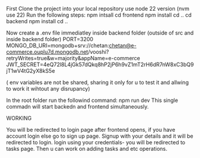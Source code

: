 First Clone the project into your local repository
use node 22 version (nvm use 22)
Run the following steps:
npm intsall
cd frontend
npm install
cd ..
cd backend
npm install
cd ..

Now create a .env file immediatley inside backend folder (outside of src and inside backend folder)
PORT=3200
MONGO_DB_URI=mongodb+srv://chetan:chetan@e-commerce.ouplu7d.mongodb.net/vooshi?retryWrites=true&w=majority&appName=e-commerce
JWT_SECRET=4eQ72l8L4jGk57dQkq8hP2jP6h9vZ1mT2rH6dR7nW8xC3bQ9jT1wV4tG2yX8kS5e

( env variables are not be shared, sharing it only for u to test it and allwing to work it wihtout any disrupancy)

In the root folder run the followind command:
npm run dev
This single commadn will start backedn and frontend simultaneously.


WORKING

You will be redirected to login page after frontend opens, if you have account login else go to sign up page.
Signup with your details and it will be redirected to login.
login using your credentials- you will be redirected to tasks page.
Then u can work on adding tasks and etc operations.
